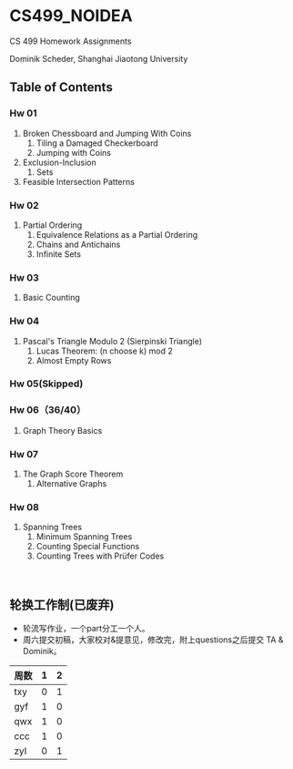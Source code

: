 # CS499_NOIDEA
CS 499 Homework Assignments

Dominik Scheder, Shanghai Jiaotong University

## Table of Contents

### Hw 01 

1. Broken Chessboard and Jumping With Coins
   1. Tiling a Damaged Checkerboard
   2. Jumping with Coins
2. Exclusion-Inclusion
   1. Sets
3. Feasible Intersection Patterns

### Hw 02

1. Partial Ordering
   1. Equivalence Relations as a Partial Ordering
   2. Chains and Antichains
   3. Infinite Sets

### Hw 03

1. Basic Counting

### Hw 04

1. Pascal's Triangle Modulo 2 (Sierpinski Triangle)
   1. Lucas Theorem: (n choose k) mod 2
   2. Almost Empty Rows

### Hw 05(Skipped)

### Hw 06（36/40）

1. Graph Theory Basics

### Hw 07

1. The Graph Score Theorem
   1. Alternative Graphs

### Hw 08

1. Spanning Trees
   1. Minimum Spanning Trees
   2. Counting Special Functions
   3. Counting Trees with Prüfer Codes

​	

## 轮换工作制(已废弃)

- 轮流写作业，一个part分工一个人。
- 周六提交初稿，大家校对&提意见，修改完，附上questions之后提交 TA & Dominik。


| 周数   | 1    | 2    |
| ---- | ---- | ---- |
| txy  | 0    | 1    |
| gyf  | 1    | 0    |
| qwx  | 1    | 0    |
| ccc  | 1    | 0    |
| zyl  | 0    | 1    |

